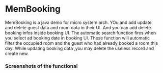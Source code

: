 # MemBooking

MemBooking is a java demo for micro system arch.
YOu and add update and delete guest data and room data in their UI.
And you can add delete booking infos inside booking UI.
The automatic search function fires when you select ad booking date in booking UI. These function will automatic filter the occupied room and the guest who had already booked a room this day. While updating booking data ,you may delete the useless record and create new.

### Screenshots of the functional
